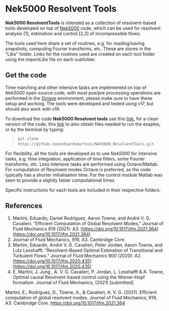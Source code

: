 # Nek5000 Resolvent Tools

**Nek5000 ResolventTools** is intended as a collection of resolvent-based tools developed on top of [Nek5000](https://nek5000.mcs.anl.gov/) code, which can be used for resolvent analysis [1],  estimation and control [2,3] of incompressible flows. 

The tools used here share a set of routines, e.g. for reading/saving snapshots, computing Fourier transforms,  etc. These are stores in the "Libs" folder. Links for the routines used are created on each tool folder using the *importLibs* file on each subfolder.

## Get the code 
Time marching and other intensive tasks are implemented on top of *Nek5000* open-source code, with most pos/pre processing operations are performed in the [Octave](https://www.gnu.org/software/octave/) environment, please make sure to have these setup and working. The tools were developed and tested using v17, but should also work with v19.

To download  the code **Nek5000 Resolvent tools** use this [link](https://github.com/eduardomartini/Nek5000_ResolventTools/archive/master.zip), for a clean version of the code, this [link](https://github.com/eduardomartini/Nek5000_ResolventTools/archive/examples.zip) to also obtain files needed to run the exaples, or by the terminal by typing: 
> `git clone https://github.com/eduardomartini/Nek5000_ResolventTools.git`.


For flexibility, all the tools are developed as to use *Nek5000* for intensive tasks, e.g. time integration, application of time filters, some Fourier transforms, etc. Less intensive tasks are performed using Octave/Matlab. For computation of Resolvent modes Octave is preferred, as the code typically has a shorter initialisation time. For the control module Matlab was seen to provide a slightly faster computational times   

Specific instructions for each tools are included in their respective folders. 

## References

1. Martini, Eduardo, Daniel Rodríguez, Aaron Towne, and André V. G. Cavalieri. “Efficient Computation of Global Resolvent Modes,”  Journal of Fluid Mechanics 919 (2021): A3. [https://doi.org/10.1017/jfm.2021.364](https://doi.org/10.1017/jfm.2021.364)
2. Journal of Fluid Mechanics, 919, A3. Cambridge Core. 
2. Martini, Eduardo, André V. G. Cavalieri, Peter Jordan, Aaron Towne, and Lutz Lesshafft. “Resolvent-Based Optimal Estimation of Transitional and Turbulent Flows.” Journal of Fluid Mechanics 900 (2020): A2. [https://doi.org/10.1017/jfm.2020.435](https://doi.org/10.1017/jfm.2020.435)
3. E. Martini, J. Jung ,  A. V. G. Cavalieri, P. Jordan, L. Lesshafft & A. Towne, Optimal causal Resolvent-based control using the Wiener-Hopf formalism. Journal of Fluid Mechanics, (2021) [submitted]






Martini, E., Rodríguez, D., Towne, A., & Cavalieri, A. V. G. (2021). Efficient computation of global resolvent modes. Journal of Fluid Mechanics, 919, A3. Cambridge Core. https://doi.org/10.1017/jfm.2021.364
